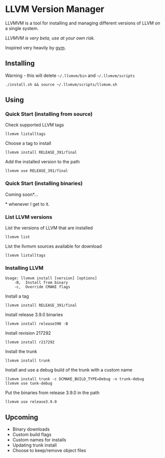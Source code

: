 # LLVM Version Manager

LLVMVM is a tool for installing and managing different versions of LLVM on a single system.

*LLVMVM is very beta, use at your own risk.*

Inspired very heavily by [gvm](https://github.com/moovweb/gvm).

## Installing

Warning - this will delete `~/.llvmvm/bin` and `~/.llvmvm/scripts`

    ./install.sh && source ~/.llvmvm/scripts/llvmvm.sh

## Using

### Quick Start (installing from source)

Check supported LLVM tags

    llvmvm listalltags

Choose a tag to install

    llvmvm install RELEASE_391/final

Add the installed version to the path

    llvmvm use RELEASE_391/final

### Quick Start (installing binaries)

Coming soon\*...

\* whenever I get to it.

### List LLVM versions

List the versions of LLVM that are installed

    llvmvm list

List the llvmvm sources available for download

    llvmvm listalltags

### Installing LLVM

    Usage: llvmvm install [version] [options]
        -B,  Install from binary
        -c,  Override CMAKE flags

Install a tag

    llvmvm install RELEASE_391/final

Install release 3.9.0 binaries

    llvmvm install release390 -B

Install revision 217292

    llvmvm install r217292

Install the trunk

    llvmvm install trunk

Install and use a debug build of the trunk with a custom name

    llvmvm install trunk -c DCMAKE_BUILD_TYPE=Debug -n trunk-debug
    llvmvm use tunk-debug

Put the binaries from release 3.9.0 in the path

    llvmvm use release3.9.0

## Upcoming

* Binary downloads
* Custom build flags
* Custom names for installs
* Updating trunk install
* Choose to keep/remove object files
